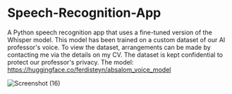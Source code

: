 # Speech-Recognition-App
A Python speech recognition app that uses a fine-tuned version of the Whisper model. This model has been trained on a custom dataset of our AI professor's voice.
To view the dataset, arrangements can be made by contacting me via the details on my CV. The dataset is kept confidential to protect our professor's privacy.
The model: https://huggingface.co/ferdisteyn/absalom_voice_model

![Screenshot (16)](https://github.com/ferdisteyn/Speech-Recognition-App/assets/86238321/425bcb23-fdaa-4ef3-9762-663d1cb861d3)

